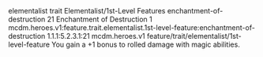 <ability>
  <metadata>
    <class>elementalist</class>
    <feature_type>trait</feature_type>
    <file_dpath>Elementalist/1st-Level Features</file_dpath>
    <item_id>enchantment-of-destruction</item_id>
    <item_index>21</item_index>
    <item_name>Enchantment of Destruction</item_name>
    <level>1</level>
    <scc>mcdm.heroes.v1:feature.trait.elementalist.1st-level-feature:enchantment-of-destruction</scc>
    <scdc>1.1.1:5.2.3.1:21</scdc>
    <source>mcdm.heroes.v1</source>
    <type>feature/trait/elementalist/1st-level-feature</type>
  </metadata>
  <effects>
    <effect type="mundane">You gain a +1 bonus to rolled damage with magic abilities.</effect>
  </effects>
</ability>
